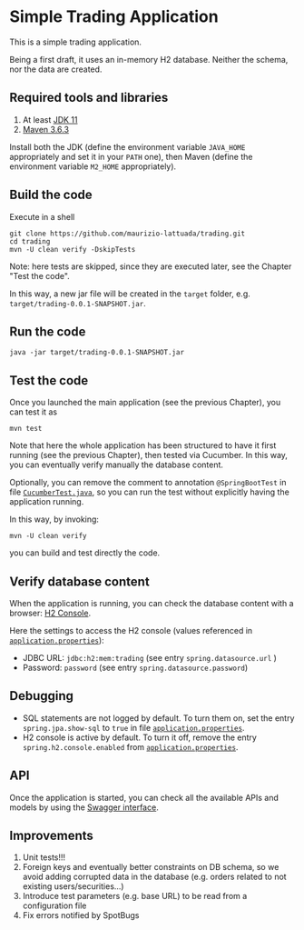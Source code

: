 # Simple Trading Application

This is a simple trading application.

Being a first draft, it uses an in-memory H2 database. Neither the schema, nor the data are created.

## Required tools and libraries

1. At least [JDK 11](https://www.oracle.com/java/technologies/javase-downloads.html#JDK11)
2. [Maven 3.6.3](https://maven.apache.org/download.cgi)

Install both the JDK (define the environment variable `JAVA_HOME` appropriately and set it in your `PATH` one), then
Maven (define the environment variable `M2_HOME` appropriately).

## Build the code

Execute in a shell

```shell
git clone https://github.com/maurizio-lattuada/trading.git
cd trading
mvn -U clean verify -DskipTests
```

Note: here tests are skipped, since they are executed later, see the Chapter
"Test the code".

In this way, a new jar file will be created in the `target` folder, e.g.
`target/trading-0.0.1-SNAPSHOT.jar`.

## Run the code

```shell
java -jar target/trading-0.0.1-SNAPSHOT.jar
```

## Test the code

Once you launched the main application (see the previous Chapter), you can test it as

```shell
mvn test
```

Note that here the whole application has been structured to have it first running
(see the previous Chapter), then tested via Cucumber. In this way, you can eventually verify manually the database
content.

Optionally, you can remove the comment to annotation `@SpringBootTest` in file
[`CucumberTest.java`](src/test/java/name/lattuada/trading/tests/CucumberTest.java), so you can run the test without
explicitly having the application running.

In this way, by invoking:

```shell
mvn -U clean verify
```

you can build and test directly the code.

## Verify database content

When the application is running, you can check the database content with a
browser: [H2 Console](http://localhost:8080/h2-console/).

Here the settings to access the H2 console (values referenced
in [`application.properties`](src/main/resources/application.properties)):

* JDBC URL: `jdbc:h2:mem:trading` (see entry `spring.datasource.url` )
* Password: `password` (see entry `spring.datasource.password`)

## Debugging

* SQL statements are not logged by default. To turn them on, set the entry `spring.jpa.show-sql`
  to `true` in file [`application.properties`](src/main/resources/application.properties).
* H2 console is active by default. To turn it off, remove the entry `spring.h2.console.enabled`
  from [`application.properties`](src/main/resources/application.properties).

## API

Once the application is started, you can check all the available APIs and models by using
the [Swagger interface](http://localhost:8080/swagger-ui/).

## Improvements

1. Unit tests!!!
2. Foreign keys and eventually better constraints on DB schema, so we avoid adding corrupted data in the database (e.g.
   orders related to not existing users/securities...)
3. Introduce test parameters (e.g. base URL) to be read from a configuration file
4. Fix errors notified by SpotBugs
